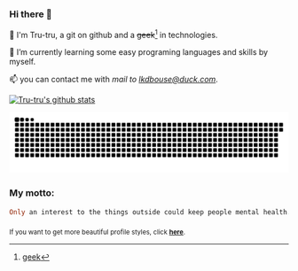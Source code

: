 ### Hi there 👋

👶 I'm Tru-tru, a git on github and a ~~geek~~[^1] in technologies.

🌱 I’m currently learning some easy programing languages and skills by myself.

📫 you can contact me with *mail to lkdbouse@duck.com*.

[![Tru-tru's github stats](https://github-readme-stats.vercel.app/api?username=Tru-tru&show_icons=true&theme=buefy)](https://tru-tru.github.io/ 'Click here to enter to My Blog')

[![img](https://raw.githubusercontent.com/Tru-tru/Tru-tru/output/github-contribution-grid-snake.svg)](https://github.com/Platane/snk 'Clik here to make your exclusive snake')

### My motto:
```ruby
Only an interest to the things outside could keep people mental health.
```

<sub>If you want to get more beautiful profile styles, click **[here](https://github.com/Tru-tru/Tru-tru/tree/main/Beautify-GitHub-Profile)**.</sub>


[^1]: <a href="https://en.wikipedia.org/wiki/Geek">geek</a>
  
<!--

<!--
**Tru-tru/Tru-tru** is a ✨ _special_ ✨ repository because its `README.md` (this file) appears on your GitHub profile.

Here are some ideas to get you started:

- 🔭 I’m currently working on ...
- 🌱 I’m currently learning ...
- 👯 I’m looking to collaborate on ...
- 🤔 I’m looking for help with ...
- 💬 Ask me about ...
- 📫 How to reach me: ...
- 😄 Pronouns: ...
- ⚡ Fun fact: ...
-->
